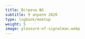 ```yaml
---
title: Встреча №5
subtitle: 9 апреля 2020
type: logbook/meetup
weight: 5
image: pleasure-of-signalman.webp
---
```

